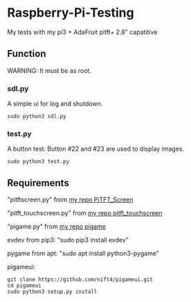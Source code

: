 # Raspberry-Pi-Testing
My tests with my pi3 + AdaFruit pitft+ 2.8" capatitive
## Function
WARNING: It must be as root.
### sdl.py
A simple ui for log and shutdown.
```
sudo python3 sdl.py
```
### test.py
A button test: Button #22 and #23 are used to display images.
```
sudo python3 test.py
```

## Requirements
"pitftscreen.py" from [my repo PiTFT_Screen](https://github.com/nift4/PiTFT_Screen)

"pitft_touchscreen.py" from [my repo pitft_touchscreen](https://github.com/nift4/pitft_touchscreen)

"pigame.py" from [my repo pigame](https://github.com/nift4/pigame)

evdev from pip3: "sudo pip3 install evdev"

pygame from apt: "sudo apt install python3-pygame"

pigameui:
```
git clone https://github.com/nift4/pigameui.git
cd pigameui
sudo python3 setup.py install
```
